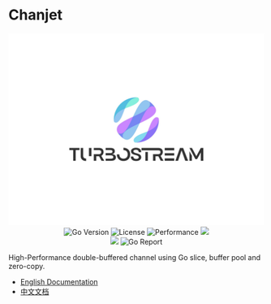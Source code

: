 # Chanjet
<div align="center">
<img src="./assets/images/logo.png" alt="logo">

<img src="https://img.shields.io/badge/Go-1.23+-00ADD8?logo=go&logoColor=white" alt="Go Version">
<img src="https://img.shields.io/badge/license-Apache2.0-blue" alt="License">
<img src="https://img.shields.io/badge/performance-optimized-brightgreen" alt="Performance">
<a title="Tag" target="_blank" href="https://github.com/TimeWtr/Chanjet/tags"><img src="https://img.shields.io/github/v/tag/TimeWtr/Chanjet?color=%23ff8936&logo=fitbit&style=flat-square" /></a>
<br/>
<a title="Doc for Poolx" target="_blank" href="https://pkg.go.dev/github.com/TimeWtr/Chanjet?tab=doc"><img src="https://img.shields.io/badge/go.dev-doc-007d9c?style=flat-square&logo=read-the-docs" /></a>
<img src="https://goreportcard.com/badge/github.com/TimeWtr/Chanjet" alt="Go Report">

[//]: # (<img src="https://img.shields.io/codecov/c/github/TimeWtr/Chanjet?logo=codecov" alt="Coverage">)
</div>

High-Performance double-buffered channel using Go slice, buffer pool and zero-copy.
- [English Documentation](./docs/en/README.md)
- [中文文档](./docs/zh/README_zh.md)